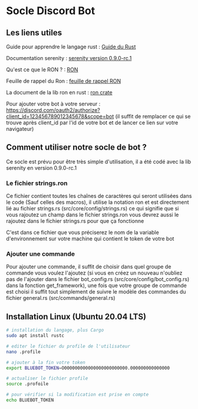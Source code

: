 # Socle Discord Bot

## Les liens utiles

Guide pour apprendre le langage rust : [Guide du Rust](https://docs.digitall.zone/guide/dev/langages-informatique/rust)

Documentation serenity : [serenity version 0.9.0-rc.1](https://docs.rs/serenity/0.9.0-rc.1/serenity/index.html)

Qu'est ce que le RON ? : [RON](https://github.com/ron-rs/ron)

Feuille de rappel du Ron : [feuille de rappel RON](https://github.com/ron-rs/ron/wiki/Specification)

La document de la lib ron en rust : [ron crate](https://docs.rs/ron/0.6.4/ron/)

Pour ajouter votre bot à votre serveur : https://discord.com/oauth2/authorize?client_id=123456789012345678&scope=bot (il suffit de remplacer ce qui se trouve après client_id par l'id de votre bot et de lancer ce lien sur votre navigateur) 

## Comment utiliser notre socle de bot ?

Ce socle est prévu pour être très simple d'utilisation, il a été codé avec la lib serenity en version 0.9.0-rc.1

### Le fichier strings.ron

Ce fichier contient toutes les chaînes de caractères qui seront utilisées dans le code (Sauf celles des macros), il utilise la notation ron et est directement lié au fichier strings.rs (src/core/config/strings.rs) ce qui signifie que si vous rajoutez
un champ dans le fichier strings.ron vous devrez aussi le rajoutez dans le fichier strings.rs pour que ça fonctionne

C'est dans ce fichier que vous préciserez le nom de la variable d'environnement sur votre machine qui contient le token de votre bot

### Ajouter une commande

Pour ajouter une commande, il suffit de choisir dans quel groupe de commande vous voulez l'ajoutez (si vous en créez un nouveau n'oubliez pas de l'ajouter dans le fichier bot_config.rs (src/core/config/bot_config.rs) dans la fonction get_framework), une fois que votre groupe de commande est choisi il suffit tout simplement de suivre le modèle des commandes du fichier general.rs (src/commands/general.rs)

## Installation Linux (Ubuntu 20.04 LTS)

```bash
# installation du langage, plus Cargo
sudo apt install rustc
```

```bash
# editer le fichier du profile de l'utilisateur
nano .profile

# ajouter à la fin votre token
export BLUEBOT_TOKEN=O000000000000000000000000.000000000000000

# actualiser le fichier profile
source .profoile

# pour vérifier si la modification est prise en compte
echo BLUEBOT_TOKEN

```


